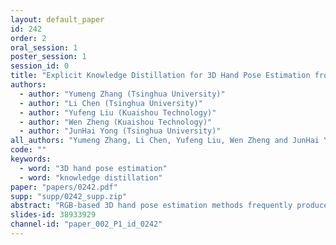 ```yaml
---
layout: default_paper
id: 242
order: 2
oral_session: 1
poster_session: 1
session_id: 0
title: "Explicit Knowledge Distillation for 3D Hand Pose Estimation from Monocular RGB"
authors:
  - author: "Yumeng Zhang (Tsinghua University)"
  - author: "Li Chen (Tsinghua University)"
  - author: "Yufeng Liu (Kuaishou Technology)"
  - author: "Wen Zheng (Kuaishou Technology)"
  - author: "JunHai Yong (Tsinghua University)"
all_authors: "Yumeng Zhang, Li Chen, Yufeng Liu, Wen Zheng and JunHai Yong"
code: ""
keywords:
  - word: "3D hand pose estimation"
  - word: "knowledge distillation"
paper: "papers/0242.pdf"
supp: "supp/0242_supp.zip"
abstract: "RGB-based 3D hand pose estimation methods frequently produce physiologically invalid gestures due to depth ambiguity and self-occlusion. Existing methods typically adopt complex networks and a large amount of data to avoid invalid gestures by automatically mining the physical constraints of the hand. These networks exhibit high computational complexity and thus are difficult to be deployed into mobile devices. In consideration of this problem, a novel knowledge distillation framework, called Explicit Knowledge Distillation, is proposed to enhance the performance of small pose estimation networks. The proposed teacher network has interpretable knowledge, explicitly passing the physical constraints to the student network. Experimental results on three benchmark datasets with different sized models demonstrate the potential of our approach."
slides-id: 38933929
channel-id: "paper_002_P1_id_0242"
---
```

